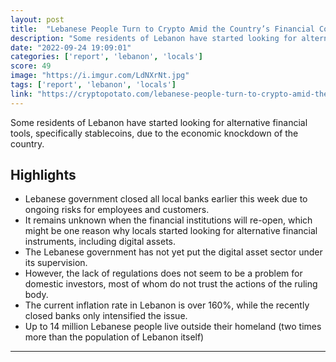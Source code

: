 ```yaml
---
layout: post
title:  "Lebanese People Turn to Crypto Amid the Country’s Financial Collapse: Report"
description: "Some residents of Lebanon have started looking for alternative financial tools, specifically stablecoins, due to the economic knockdown of the country."
date: "2022-09-24 19:09:01"
categories: ['report', 'lebanon', 'locals']
score: 49
image: "https://i.imgur.com/LdNXrNt.jpg"
tags: ['report', 'lebanon', 'locals']
link: "https://cryptopotato.com/lebanese-people-turn-to-crypto-amid-the-countrys-financial-collapse-report/"
---
```


Some residents of Lebanon have started looking for alternative financial tools, specifically stablecoins, due to the economic knockdown of the country.

## Highlights

- Lebanese government closed all local banks earlier this week due to ongoing risks for employees and customers.
- It remains unknown when the financial institutions will re-open, which might be one reason why locals started looking for alternative financial instruments, including digital assets.
- The Lebanese government has not yet put the digital asset sector under its supervision.
- However, the lack of regulations does not seem to be a problem for domestic investors, most of whom do not trust the actions of the ruling body.
- The current inflation rate in Lebanon is over 160%, while the recently closed banks only intensified the issue.
- Up to 14 million Lebanese people live outside their homeland (two times more than the population of Lebanon itself)

---
